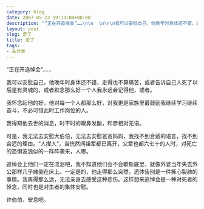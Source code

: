 ```yaml
---
category: blog
date: 2007-05-23 19:13:00+00:00
description: "“正在开追悼会”……\n\n  \n\n\n我可以安慰自己，他晚年时身体还不错，走得也不算"
layout: post
slug: 走了
title: 走了
tags:
- 未分类
---
```


“正在开追悼会”……

  


我可以安慰自己，他晚年时身体还不错，走得也不算痛苦，或者告诉自己人死了以后是有灵魂的，或者默念那么好一个人我永远会记得他，或者。

  


我怀念起他的好，他对每一个人都那么好，对我更是家族里最鼓励我继续学习继续奋斗，不必可惜此时工作岗位的人。

  


我得知他去世的消息，时不时的眼鼻发酸，和彦相对无语。

  


可是，我无法去安慰大伯伯，无法去安慰爸爸妈妈，我找不到合适的语言，找不到合适的理由。“人撵人”，当恍然间祖辈都已离开，父辈也都六七十的人时，对死亡的恐惧波浪似的一阵阵袭来，人哪。

  


追悼会上他们一定在流泪吧，我不知道他们会不会歇斯底里，就像外婆当年失去外公那样几乎瘫倒在床上。一定是的，他走得那么突然，遗体告别是一件撕心裂肺的事情。我离得那么远，无法亲身去感受这种悲伤。这样想来追悼会是一种对死者的悼念，同时也是对生者的集体安慰。

  


许伯伯，安息吧。
